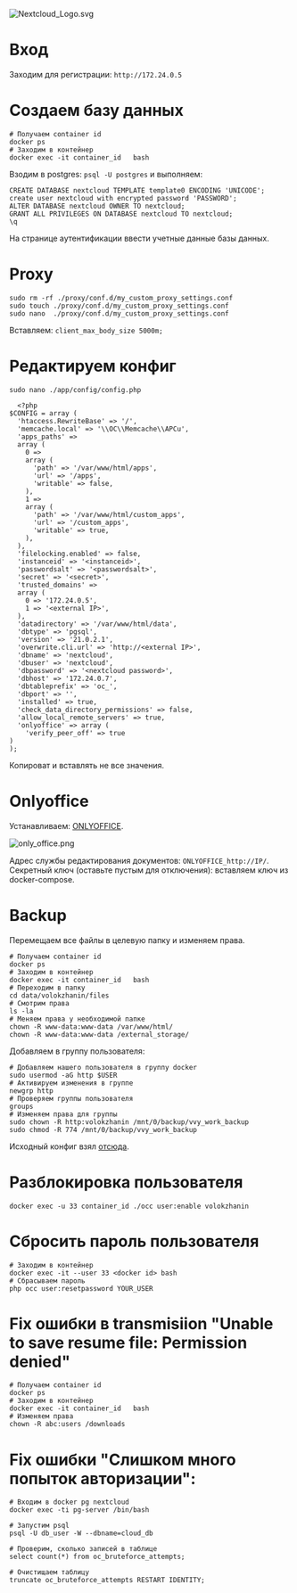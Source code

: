 ![Nextcloud_Logo.svg](https://upload.wikimedia.org/wikipedia/commons/thumb/6/60/Nextcloud_Logo.svg/113px-Nextcloud_Logo.svg.png)
# Вход 
Заходим для регистрации: `http://172.24.0.5`

# Создаем базу данных
```
# Получаем container id 
docker ps
# Заходим в контейнер 
docker exec -it container_id   bash
```

Взодим в postgres: `psql -U postgres` и выполняем:
```
CREATE DATABASE nextcloud TEMPLATE template0 ENCODING 'UNICODE';
create user nextcloud with encrypted password 'PASSWORD';
ALTER DATABASE nextcloud OWNER TO nextcloud;
GRANT ALL PRIVILEGES ON DATABASE nextcloud TO nextcloud;
\q
```
На странице аутентификации ввести учетные данные базы данных. 

# Proxy
```
sudo rm -rf ./proxy/conf.d/my_custom_proxy_settings.conf
sudo touch ./proxy/conf.d/my_custom_proxy_settings.conf
sudo nano  ./proxy/conf.d/my_custom_proxy_settings.conf 
```
Вставляем: `client_max_body_size 5000m;`

# Редактируем конфиг
`sudo nano ./app/config/config.php`

```
  <?php
$CONFIG = array (
  'htaccess.RewriteBase' => '/',
  'memcache.local' => '\\OC\\Memcache\\APCu',
  'apps_paths' =>
  array (
    0 =>
    array (
      'path' => '/var/www/html/apps',
      'url' => '/apps',
      'writable' => false,
    ),
    1 =>
    array (
      'path' => '/var/www/html/custom_apps',
      'url' => '/custom_apps',
      'writable' => true,
    ),
  ),
  'filelocking.enabled' => false,
  'instanceid' => '<instanceid>',
  'passwordsalt' => '<passwordsalt>',
  'secret' => '<secret>',
  'trusted_domains' =>
  array (
    0 => '172.24.0.5',
    1 => '<external IP>',
  ),
  'datadirectory' => '/var/www/html/data',
  'dbtype' => 'pgsql',
  'version' => '21.0.2.1',
  'overwrite.cli.url' => 'http://<external IP>',
  'dbname' => 'nextcloud',
  'dbuser' => 'nextcloud',
  'dbpassword' => '<nextcloud password>',
  'dbhost' => '172.24.0.7',
  'dbtableprefix' => 'oc_',
  'dbport' => '',
  'installed' => true,
  'check_data_directory_permissions' => false,
  'allow_local_remote_servers' => true,
  'onlyoffice' => array (
    'verify_peer_off' => true
)
);
```
Копироват и вставлять не все значения.

# Onlyoffice
Устанавливаем: [ONLYOFFICE](https://apps.nextcloud.com/apps/onlyoffice). 

![only_office.png](https://upload.wikimedia.org/wikipedia/commons/d/d9/Logo_light_tl.png)

Адрес службы редактирования документов: `ONLYOFFICE_http://IP/`.
Секретный ключ (оставьте пустым для отключения): вставляем ключ из docker-compose. 

# Backup 
Перемещаем все файлы в целевую папку и изменяем права. 
```
# Получаем container id 
docker ps
# Заходим в контейнер 
docker exec -it container_id   bash
# Переходим в папку
cd data/volokzhanin/files
# Смотрим права 
ls -la
# Меняем права у необходимой папке 
chown -R www-data:www-data /var/www/html/
chown -R www-data:www-data /external_storage/
```
Добавляем в группу пользователя: 
```
# Добавляем нашего пользователя в группу docker
sudo usermod -aG http $USER
# Активируем изменения в группе
newgrp http 
# Проверяем группы пользователя 
groups
# Изменяем права для группы
sudo chown -R http:volokzhanin /mnt/0/backup/vvy_work_backup  
sudo chmod -R 774 /mnt/0/backup/vvy_work_backup 
```

Исходный конфиг взял [отсюда](https://github.com/linuxlifepage/nextcloud).

# Разблокировка пользователя 
`docker exec -u 33 container_id ./occ user:enable volokzhanin`

# Сбросить пароль пользователя 
```
# Заходим в контейнер
docker exec -it --user 33 <docker id> bash
# Сбрасываем пароль
php occ user:resetpassword YOUR_USER
```

# Fix ошибки в transmisiion "Unable to save resume file: Permission denied"
```
# Получаем container id 
docker ps
# Заходим в контейнер 
docker exec -it container_id   bash
# Изменяем права
chown -R abc:users /downloads
```
# Fix ошибки "Слишком много попыток авторизации":
```
# Входим в docker pg nextcloud
docker exec -ti pg-server /bin/bash

# Запустим psql
psql -U db_user -W --dbname=cloud_db

# Проверим, сколько записей в таблице
select count(*) from oc_bruteforce_attempts;

# Очистищаем таблицу	
truncate oc_bruteforce_attempts RESTART IDENTITY;
```
